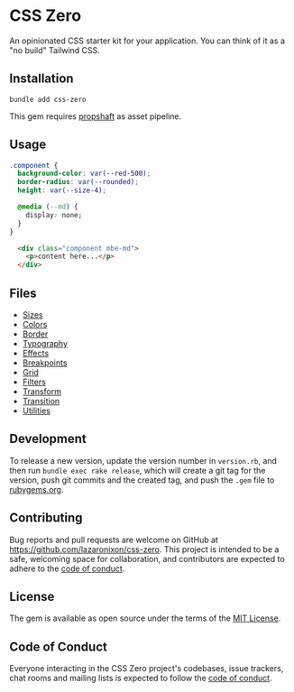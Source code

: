 # CSS Zero

An opinionated CSS starter kit for your application. You can think of it as a "no build" Tailwind CSS.

## Installation

```
bundle add css-zero
```

This gem requires [propshaft](https://github.com/rails/propshaft) as asset pipeline.

## Usage

```css
.component {
  background-color: var(--red-500);  
  border-radius: var(--rounded);
  height: var(--size-4);

  @media (--md) {
    display: none;
  }
}
```

```html
  <div class="component mbe-md">
    <p>content here...</p>
  </div>
```

## Files

- [Sizes](app/assets/stylesheets/sizes.css)
- [Colors](app/assets/stylesheets/colors.css)
- [Border](app/assets/stylesheets/borders.css)
- [Typography](app/assets/stylesheets/typography.css)
- [Effects](app/assets/stylesheets/effects.css)
- [Breakpoints](app/assets/stylesheets/breakpoints.css)
- [Grid](app/assets/stylesheets/grid.css)
- [Filters](app/assets/stylesheets/filters.css)
- [Transform](app/assets/stylesheets/transform.css)
- [Transition](app/assets/stylesheets/transition.css)
- [Utilities](app/assets/stylesheets/zutilities.css)

## Development

To release a new version, update the version number in `version.rb`, and then run `bundle exec rake release`, which will create a git tag for the version, push git commits and the created tag, and push the `.gem` file to [rubygems.org](https://rubygems.org).

## Contributing

Bug reports and pull requests are welcome on GitHub at https://github.com/lazaronixon/css-zero. This project is intended to be a safe, welcoming space for collaboration, and contributors are expected to adhere to the [code of conduct](https://github.com/lazaronixon/css-zero/blob/master/CODE_OF_CONDUCT.md).

## License

The gem is available as open source under the terms of the [MIT License](https://opensource.org/licenses/MIT).

## Code of Conduct

Everyone interacting in the CSS Zero project's codebases, issue trackers, chat rooms and mailing lists is expected to follow the [code of conduct](https://github.com/lazaronixon/css-zero/blob/master/CODE_OF_CONDUCT.md).
